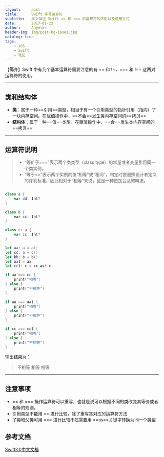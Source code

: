 ```yaml
---
layout:     post
title:      Swift 等号运算符
subtitle:   本文描述 Swift == 和 === 的运算符的区别以及使用方式
date:       2017-01-23
author:     Anyeler
header-img: img/post-bg-ioses.jpg
catalog: true
tags:
    - iOS
    - Swift
    - 笔记
---
```


【**简介**】Swift 中有几个基本运算符需要注意的有 == 和 !=，=== 和 !== 这两对运算符的使用。

***

## 类和结构体
- **类**：属于一种==引用==类型，相当于有一个引用类型的指针引用（指向）了一块内存空间。在赋值操作中，==不会==发生类内存空间的==拷贝==
- **结构体**：属于一种==值==类型。在赋值操作中，==会==发生类内存空间的==拷贝==

***

## 运算符说明
> - “等价于===”表示两个类类型（class type）的常量或者变量引用同一个类实例。
> - “等于==”表示两个实例的值“相等”或“相同”，判定时要遵照设计者定义的评判标准，因此相对于“相等”来说，这是一种更加合适的叫法。

```swift

class a {
    var dd: Int?
}

class b {
    var cc: Int?
}

class c: a {
    var cc: Int?
}

let aa: a = a()
let cc: a = c()
let bb: b = b()
let aa1 = aa
let cc1: c = cc as! c

if aa === cc {
    print("相等")
} else {
    print("不相等")
}

if aa === aa1 {
    print("相等")
} else {
    print("不相等")
}

if cc === cc1 {
    print("相等")
} else {
    print("不相等")
}

```

输出结果为：
> 不相等 相等 相等

***

## 注意事项
- == 和 === 操作运算符可以重写，也就是说可以根据不同的类改变其等价或者相等的规则。
- 引用类型不能用 == 进行比较，除了重写其对应的运算符方法
- 子类和父类可用 === 进行比较不过需要用 ==as==关键字转换为同一个类型 

## 参考文档
[Swift3.0中文文档](http://wiki.jikexueyuan.com/project/swift/chapter2/09_Classes_and_Structures.html#comparing_classes_and_structures)

